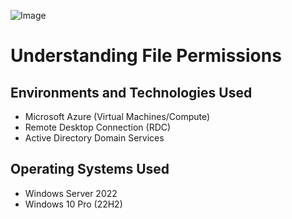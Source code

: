 ![Image](https://i.imgur.com/ew2fvrw.png)

# Understanding File Permissions


## Environments and Technologies Used

- Microsoft Azure (Virtual Machines/Compute)
- Remote Desktop Connection (RDC)
- Active Directory Domain Services

## Operating Systems Used 

- Windows Server 2022
- Windows 10 Pro (22H2)

